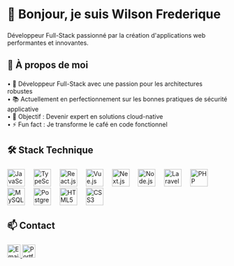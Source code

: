 <h1 align="left">👋 Bonjour, je suis Wilson Frederique</h1>

###

<p align="left">Développeur Full-Stack passionné par la création d'applications web performantes et innovantes.</p>

###

<h2 align="left">🌟 À propos de moi</h2>

###

<p align="left">
• 🚀 Développeur Full-Stack avec une passion pour les architectures robustes<br>
• 📚 Actuellement en perfectionnement sur les bonnes pratiques de sécurité applicative<br>
• 🎯 Objectif : Devenir expert en solutions cloud-native<br>
• ⚡ Fun fact : Je transforme le café en code fonctionnel
</p>

###

<h2 align="left">🛠 Stack Technique</h2>

###

<div align="left">
  <!-- Frontend -->
  <img src="https://cdn.jsdelivr.net/gh/devicons/devicon/icons/javascript/javascript-original.svg" height="40" alt="JavaScript" title="JavaScript"/>
  <img width="12" />
  <img src="https://cdn.jsdelivr.net/gh/devicons/devicon/icons/typescript/typescript-original.svg" height="40" alt="TypeScript" title="TypeScript"/>
  <img width="12" />
  <img src="https://cdn.jsdelivr.net/gh/devicons/devicon/icons/react/react-original.svg" height="40" alt="React.js" title="React.js"/>
  <img width="12" />
  <img src="https://cdn.jsdelivr.net/gh/devicons/devicon/icons/vuejs/vuejs-original.svg" height="40" alt="Vue.js" title="Vue.js"/>
  <img width="12" />
  <img src="https://cdn.jsdelivr.net/gh/devicons/devicon/icons/nextjs/nextjs-original.svg" height="40" alt="Next.js" title="Next.js"/>
  
  <!-- Backend -->
  <img width="12" />
  <img src="https://cdn.jsdelivr.net/gh/devicons/devicon/icons/nodejs/nodejs-original.svg" height="40" alt="Node.js" title="Node.js"/>
  <img width="12" />
  <img src="https://cdn.jsdelivr.net/gh/devicons/devicon/icons/laravel/laravel-plain.svg" height="40" alt="Laravel" title="Laravel"/>
  <img width="12" />
  <img src="https://cdn.jsdelivr.net/gh/devicons/devicon/icons/php/php-original.svg" height="40" alt="PHP" title="PHP"/>
  
  <!-- Base de données -->
  <img width="12" />
  <img src="https://cdn.jsdelivr.net/gh/devicons/devicon/icons/mysql/mysql-original.svg" height="40" alt="MySQL" title="MySQL"/>
  <img width="12" />
  <img src="https://cdn.jsdelivr.net/gh/devicons/devicon/icons/postgresql/postgresql-original.svg" height="40" alt="PostgreSQL" title="PostgreSQL"/>
  
  <!-- Autres -->
  <img width="12" />
  <img src="https://cdn.jsdelivr.net/gh/devicons/devicon/icons/html5/html5-original.svg" height="40" alt="HTML5" title="HTML5"/>
  <img width="12" />
  <img src="https://cdn.jsdelivr.net/gh/devicons/devicon/icons/css3/css3-original.svg" height="40" alt="CSS3" title="CSS3"/>
</div>

###

<h2 align="left">📫 Contact</h2>

###

<p align="left">
<a href="mailto:wilsonfrederique3@gmail.com" target="_blank">
  <img src="https://img.shields.io/badge/Email-%23EA4335?style=for-the-badge&logo=gmail&logoColor=white" height="30" alt="Email"/>
</a>
<a href="https://wilsonfrederique.netlify.app" target="_blank">
  <img src="https://img.shields.io/badge/Portfolio-%23000000?style=for-the-badge&logo=netlify&logoColor=#00C7B7" height="30" alt="Portfolio"/>
</a>
</p>

